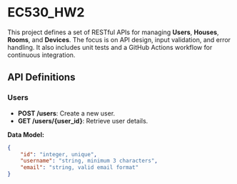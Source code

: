 # EC530_HW2

This project defines a set of RESTful APIs for managing **Users**, **Houses**, **Rooms**, and **Devices**. The focus is on API design, input validation, and error handling. It also includes unit tests and a GitHub Actions workflow for continuous integration.

## API Definitions

### Users
- **POST /users**: Create a new user.
- **GET /users/{user_id}**: Retrieve user details.

**Data Model:**
```json
{
    "id": "integer, unique",
    "username": "string, minimum 3 characters",
    "email": "string, valid email format"
}
